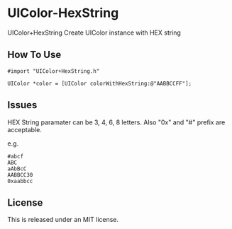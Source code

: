 UIColor-HexString
=================

UIColor+HexString
Create UIColor instance with HEX string


## How To Use

```
#import "UIColor+HexString.h"
```


```
UIColor *color = [UIColor colorWithHexString:@"AABBCCFF"];
```


## Issues

HEX String paramater can be 3, 4, 6, 8 letters. Also "0x" and "#" prefix are acceptable.


e.g. 
```
#abcf
ABC
aAbBcC
AABBCC30
0xaabbcc
```



## License

This is released under an MIT license.
